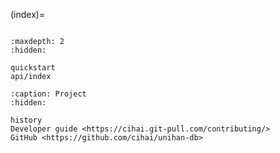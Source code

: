 (index)=

```{include} ../README.md

```

```{toctree}
:maxdepth: 2
:hidden:

quickstart
api/index
```

```{toctree}
:caption: Project
:hidden:

history
Developer guide <https://cihai.git-pull.com/contributing/>
GitHub <https://github.com/cihai/unihan-db>
```
